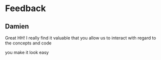 # Feedback

## Damien

Great HH! I really find it valuable that you allow us to interact with regard to the concepts and code

you make it look easy


